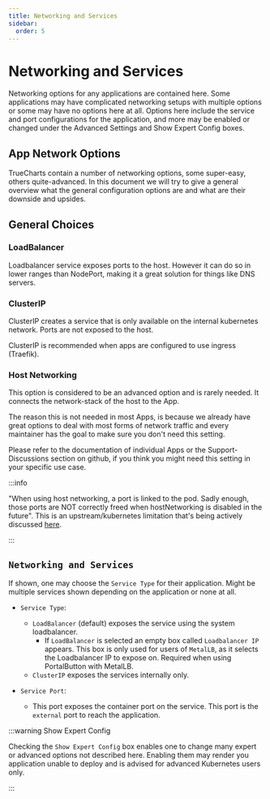 ```yaml
---
title: Networking and Services
sidebar:
  order: 5
---
```


# Networking and Services

Networking options for any applications are contained here. Some applications may have complicated networking setups with multiple options or some may have no options here at all. Options here include the service and port configurations for the application, and more may be enabled or changed under the Advanced Settings and Show Expert Config boxes.

## App Network Options

TrueCharts contain a number of networking options, some super-easy, others quite-advanced. In this document we will try to give a general overview what the general configuration options are and what are their downside and upsides.

## General Choices

### LoadBalancer

Loadbalancer service exposes ports to the host. However it can do so in lower ranges than NodePort, making it a great solution for things like DNS servers.

### ClusterIP

ClusterIP creates a service that is only available on the internal kubernetes network. Ports are not exposed to the host.

ClusterIP is recommended when apps are configured to use ingress (Traefik).

### Host Networking

This option is considered to be an advanced option and is rarely needed. It connects the network-stack of the host to the App.

The reason this is not needed in most Apps, is because we already have great options to deal with most forms of network traffic and every maintainer has the goal to make sure you don't need this setting.

Please refer to the documentation of individual Apps or the Support-Discussions section on github, if you think you might need this setting in your specific use case.

:::info

"When using host networking, a port is linked to the pod. Sadly enough, those ports are NOT correctly freed when hostNetworking is disabled in the future". This is an upstream/kubernetes limitation that's being actively discussed [here](https://github.com/k3s-io/k3s/discussions/7382).

:::

## `Networking and Services`

If shown, one may choose the `Service Type` for their application. Might be multiple services shown depending on the application or none at all.

- `Service Type`:

  - `LoadBalancer` (default) exposes the service using the system loadbalancer.
    - If `LoadBalancer` is selected an empty box called `Loadbalancer IP` appears. This box is only used for users of `MetalLB`, as it selects the Loadbalancer IP to expose on. Required when using PortalButton with MetalLB.
  - `ClusterIP` exposes the services internally only.

- `Service Port`:
  - This port exposes the container port on the service. This port is the `external` port to reach the application.

:::warning Show Expert Config

Checking the `Show Expert Config` box enables one to change many expert or advanced options not described here. Enabling them may render you application unable to deploy and is advised for advanced Kubernetes users only.

:::
